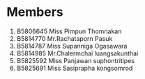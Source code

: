 Members
=======

  1. B5806645 Miss Pimpun  Thomnakan
  2. B5814770 Mr.Rachataporn Pasuk
  3. B5814787 Miss Supanniga  Ogasawara
  4. B5814985 Mr.Chalermchai luangsakunthai
  5. B5825592 Miss Panjawan suphontritipes
  6. B5825691 Miss Sasiprapha  kongsomrod

